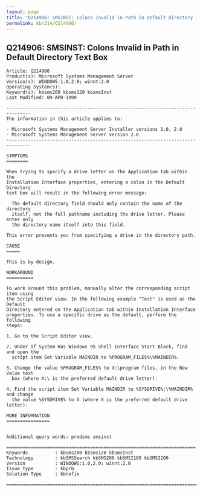 ```yaml
---
layout: page
title: "Q214906: SMSINST: Colons Invalid in Path in Default Directory Text Box"
permalink: kb/214/Q214906/
---
```


## Q214906: SMSINST: Colons Invalid in Path in Default Directory Text Box

	Article: Q214906
	Product(s): Microsoft Systems Management Server
	Version(s): WINDOWS:1.0,2.0; winnt:2.0
	Operating System(s): 
	Keyword(s): kbsms200 kbsms120 kbsmsInst
	Last Modified: 09-APR-1999
	
	-------------------------------------------------------------------------------
	The information in this article applies to:
	
	- Microsoft Systems Management Server Installer versions 1.0, 2.0 
	- Microsoft Systems Management Server version 2.0 
	-------------------------------------------------------------------------------
	
	SYMPTOMS
	========
	
	When trying to specify a drive letter on the Application tab within the
	Installation Interface properties, entering a colon in the Default Directory
	text box will result in the following error message:
	
	  The default directory field should only contain the name of the directory
	  itself, not the full pathname including the drive letter. Please enter only
	  the directory name itself into this field.
	
	This error prevents you from specifying a drive in the directory path.
	
	CAUSE
	=====
	
	This is by design.
	
	WORKAROUND
	==========
	
	To work around this problem, manually alter the corresponding script item using
	the Script Editor view. In the following example "Test" is used as the Default
	Directory entered on the Application tab within Installation Interface
	properties. To use a specific drive as the default, perform the following
	steps:
	
	1. Go to the Script Editor view.
	
	2. Under If System Has Windows 95 Shell Interface Start Block, find and open the
	  script item Set Variable MAINDIR to %PROGRAM_FILES%\%MAINDIR%.
	
	3. Change the value %PROGRAM_FILES% to X:\program files, in the New Value text
	  box (where X:\ is the preferred default drive letter).
	
	4. Find the script item Set Variable MAINDIR to %SYSDRIVE%:\%MAINDIR% and change
	  the value %SYSDRIVE% to X (where X is the preferred default drive letter).
	
	MORE INFORMATION
	================
	
	
	Additional query words: prodsms smsinst
	
	======================================================================
	Keywords          : kbsms200 kbsms120 kbsmsInst 
	Technology        : kbSMSSearch kbSMS200 kbSMSI100 kbSMSI200
	Version           : WINDOWS:1.0,2.0; winnt:2.0
	Issue type        : kbprb
	Solution Type     : kbnofix
	
	=============================================================================
	
